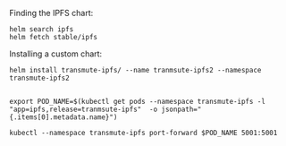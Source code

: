 

Finding the IPFS chart:

```
helm search ipfs
helm fetch stable/ipfs 
```

Installing a custom chart:

```
helm install transmute-ipfs/ --name tranmsute-ipfs2 --namespace transmute-ipfs2


export POD_NAME=$(kubectl get pods --namespace transmute-ipfs -l "app=ipfs,release=tranmsute-ipfs"  -o jsonpath="{.items[0].metadata.name}")

kubectl --namespace transmute-ipfs port-forward $POD_NAME 5001:5001
```